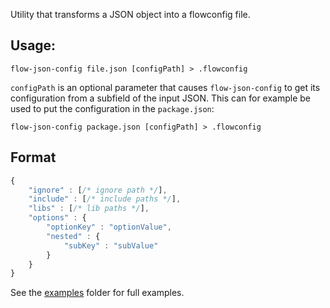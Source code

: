 Utility that transforms a JSON object into a flowconfig file.

## Usage:

```
flow-json-config file.json [configPath] > .flowconfig
```

`configPath` is an optional parameter that causes `flow-json-config` to get
its configuration from a subfield of the input JSON. This can for example
be used to put the configuration in the `package.json`:

```
flow-json-config package.json [configPath] > .flowconfig
```

## Format
```js
{
	"ignore" : [/* ignore path */],
	"include" : [/* include paths */],
	"libs" : [/* lib paths */],
	"options" : {
		"optionKey" : "optionValue",
		"nested" : {
			"subKey" : "subValue"
		}
	}
}
```

See the [examples](examples) folder for full examples.
